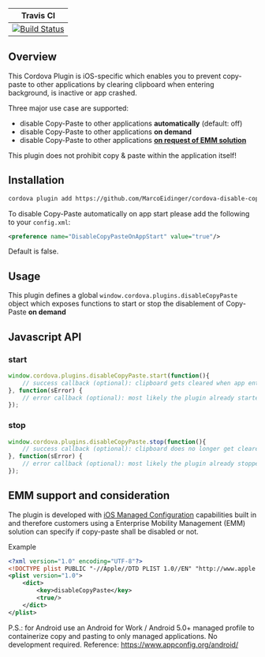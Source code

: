 |Travis CI|
|:-:|
|[![Build Status](https://travis-ci.org/MarcoEidinger/cordova-disable-copy-paste.svg?branch=master)](https://travis-ci.org/MarcoEidinger/cordova-disable-copy-paste)|

## Overview
This Cordova Plugin is iOS-specific which enables you to prevent copy-paste to other applications by clearing clipboard when entering background, is inactive or app crashed.

Three major use case are supported:
* disable Copy-Paste to other applications **automatically** (default: off)
* disable Copy-Paste to other applications **on demand**
* disable Copy-Paste to other applications [**on request of EMM solution**](#EMM)

This plugin does not prohibit copy & paste within the application itself!

## Installation

```bash
cordova plugin add https://github.com/MarcoEidinger/cordova-disable-copy-paste.git
```

 To disable Copy-Paste automatically on app start please add the following to your `config.xml`:

```xml
<preference name="DisableCopyPasteOnAppStart" value="true"/>
```

Default is false.


## Usage
This plugin defines a global `window.cordova.plugins.disableCopyPaste` object which exposes functions to start or stop the disablement of Copy-Paste **on demand**

## Javascript API

### start

```javascript
window.cordova.plugins.disableCopyPaste.start(function(){
    // success callback (optional): clipboard gets cleared when app enters background
}, function(sError) {
    // error callback (optional): most likely the plugin already started to disable CopyPaste to other applications
});
```

### stop

```javascript
window.cordova.plugins.disableCopyPaste.stop(function(){
    // success callback (optional): clipboard does no longer get cleared when app enters background
}, function(sError) {
    // error callback (optional): most likely the plugin already stopped to disable CopyPaste to other applications
});
```

## EMM support and consideration<a name="EMM"></a>

The plugin is developed with [iOS Managed Configuration](https://www.appconfig.org/ios/) capabilities built in and therefore customers using a Enterprise Mobility Management (EMM) solution can specify if copy-paste shall be disabled or not.

Example

```xml
<?xml version="1.0" encoding="UTF-8"?>
<!DOCTYPE plist PUBLIC "-//Apple//DTD PLIST 1.0//EN" "http://www.apple.com/DTDs/PropertyList-1.0.dtd">
<plist version="1.0">
	<dict>
		<key>disableCopyPaste</key>
		<true/>
	</dict>
</plist>
```

P.S.: for Android use an Android for Work / Android 5.0+ managed profile to containerize copy and pasting to only managed applications. No development required. Reference: https://www.appconfig.org/android/
